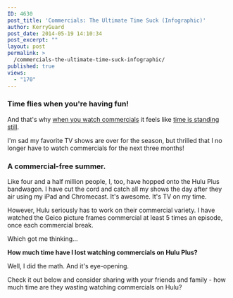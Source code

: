 ```yaml
---
ID: 4630
post_title: 'Commercials: The Ultimate Time Suck (Infographic)'
author: KerryGuard
post_date: 2014-05-19 14:10:34
post_excerpt: ""
layout: post
permalink: >
  /commercials-the-ultimate-time-suck-infographic/
published: true
views:
  - "170"
---
```

<h3>Time flies when you're having fun!</h3>
<p>And that's why <u>when you watch commercials</u> it feels like <u>time is standing still</u>.</p>
<p>I'm sad my favorite TV shows are over for the season, but thrilled that I no longer have to watch commercials for the next three months!</p>

<h3>A commercial-free summer.</h3>
<!--more-->

<p>Like four and a half million people, I, too, have hopped onto the Hulu Plus bandwagon. I have cut the cord and catch all my shows the day after they air using my iPad and Chromecast. It's awesome. It's TV on my time.</p>

<p>However, Hulu seriously has to work on their commercial variety. I have watched the Geico picture frames commercial at least 5 times an episode, once each commercial break.</p>

<p>Which got me thinking...</p>

<p><strong>How much time have I lost watching commercials on Hulu Plus?</strong></p>

<p>Well, I did the math. And it's eye-opening.</p>

<p>Check it out below and consider sharing with your friends and family - how much time are they wasting watching commercials on Hulu?</p>

<div id="piktowrapper-embed">
    <div class="pikto-canvas-wrap">
        <div class="pikto-canvas"></div>
    </div>
</div>
<script>
    (function(d){
        var js, id="pikto-embed-js", ref=d.getElementsByTagName("script")[0];
        if (d.getElementById(id)) {return;}
        js=d.createElement("script"); js.id=id; js.async=true;
        js.src="https://magic.piktochart.com/assets/embedding/embed.js?UID=1987979-commercial-time-suck";
        ref.parentNode.insertBefore(js, ref);
    }(document));
</script>